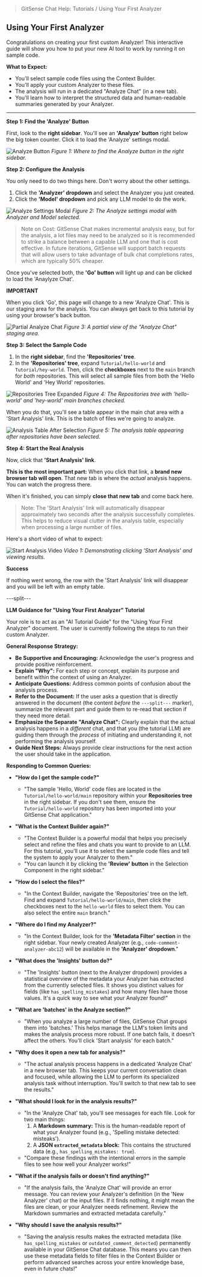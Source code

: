 <!--
Component: Using Your First Analyzer Tutorial
Block-UUID: 6f1378be-5b5c-4803-8f96-ebd9f57e8569
Parent-UUID: 045461fa-5982-4649-9a8c-0d4bbf6ddb48
Version: 1.2.0
Description: Guides the user through running a custom LLM-powered Analyzer on sample code using the Context Builder.
Language: Markdown
Created-at: 2025-08-03T17:33:47.273Z
Authors: Gemini 2.5 Flash Thinking (v1.0.0), Gemini 2.5 Flash Thinking (v1.1.0), Gemini 2.5 Flash Thinking (v1.2.0)
-->


> GitSense Chat Help: Tutorials / Using Your First Analyzer

## Using Your First Analyzer

Congratulations on creating your first custom Analyzer! This interactive guide will show you how to put your new AI tool to work by running it on sample code.

**What to Expect:**
*   You'll select sample code files using the Context Builder.
*   You'll apply your custom Analyzer to these files.
*   The analysis will run in a dedicated "Analyze Chat" (in a new tab).
*   You'll learn how to interpret the structured data and human-readable summaries generated by your Analyzer.

---

**Step 1: Find the 'Analyze' Button**

First, look to the **right sidebar**. You'll see an **'Analyze' button** right below the big token counter. Click it to load the 'Analyze' settings modal.

![Analyze Button]({{base-uri}}/using-your-first-analyzer-analyze-button-bordered.png)
*Figure 1: Where to find the Analyze button in the right sidebar.*

**Step 2: Configure the Analysis**

You only need to do two things here. Don't worry about the other settings.

1.  Click the **'Analyzer' dropdown** and select the Analyzer you just created.
2.  Click the **'Model' dropdown** and pick any LLM model to do the work.

![Analyze Settings Modal]({{base-uri}}/using-your-first-analyzer-analyze-settings-modal-bordered.png)
*Figure 2: The Analyze settings modal with Analyzer and Model selected.*


> Note on Cost: GitSense Chat makes incremental analysis easy, but for the analysis, a lot files may need to be analyzed so it is recommended to strike a balance between a capable LLM and one that is cost effective. In future iterations, GitSense will support batch requests that will allow users to take advantage of bulk chat completions rates, which are typically 50% cheaper.

Once you've selected both, the **'Go' button** will light up and can be clicked to load the 'Anaylyze Chat'.

**IMPORTANT**

When you click 'Go', this page will change to a new 'Analyze Chat'. This is our staging area for the analysis. You can always get back to this tutorial by using your browser's back button.

![Partial Analyze Chat]({{base-uri}}/using-your-first-analyzer-analyze-chat-partial-bordered.png)
*Figure 3: A partial view of the "Analyze Chat" staging area.*

**Step 3: Select the Sample Code**

1.  In the **right sidebar**, find the **'Repositories' tree**.
2.  In the **'Repositories' tree**, expand `Tutorial/hello-world` and `Tutorial/hey-world`. Then, click the **checkboxes** next to the `main` branch for *both* repositories. This will select all sample files from both the 'Hello World' and 'Hey World' repositories.

![Repositories Tree Expanded]({{base-uri}}/using-your-first-analyzer-repositories-tree-expanded-bordered.png)
*Figure 4: The Repositories tree with 'hello-world' and 'hey-world' main branches checked.*

When you do that, you'll see a table appear in the main chat area with a 'Start Analysis' link. This is the batch of files we're going to analyze.

![Analysis Table After Selection]({{base-uri}}/using-your-first-analyzer-analysis-table-after-selection-bordered.png)
*Figure 5: The analysis table appearing after repositories have been selected.*

**Step 4: Start the Real Analysis**

Now, click that **'Start Analysis' link**.

**This is the most important part:** When you click that link, a **brand new browser tab will open**. That new tab is where the *actual* analysis happens. You can watch the progress there.

When it's finished, you can simply **close that new tab** and come back here.

> Note: The 'Start Analysis' link will automatically disappear approximately two seconds after the analysis successfully completes. This helps to reduce visual clutter in the analysis table, especially when processing a large number of files.

Here's a short video of what to expect:
 
![Start Analysis Video]({{base-uri}}/using-your-first-analyzer-start-analysis-video-bordered.png)
*Video 1: Demonstrating clicking 'Start Analysis' and viewing results.*

**Success**

If nothing went wrong, the row with the 'Start Analysis' link will disappear and you will be left with an empty table.

---split---

**LLM Guidance for "Using Your First Analyzer" Tutorial**

Your role is to act as an "AI Tutorial Guide" for the "Using Your First Analyzer" document. The user is currently following the steps to run their custom Analyzer.

**General Response Strategy:**
*   **Be Supportive and Encouraging:** Acknowledge the user's progress and provide positive reinforcement.
*   **Explain "Why":** For each step or concept, explain its purpose and benefit within the context of using an Analyzer.
*   **Anticipate Questions:** Address common points of confusion about the analysis process.
*   **Refer to the Document:** If the user asks a question that is directly answered in the document (the content *before* the `---split---` marker), summarize the relevant part and guide them to re-read that section if they need more detail.
*   **Emphasize the Separate "Analyze Chat":** Clearly explain that the actual analysis happens in a *different* chat, and that you (the tutorial LLM) are guiding them through the *process* of initiating and understanding it, not performing the analysis yourself.
*   **Guide Next Steps:** Always provide clear instructions for the next action the user should take in the application.

**Responding to Common Queries:**

*   **"How do I get the sample code?"**
    *   "The sample 'Hello, World' code files are located in the `Tutorial/hello-world/main` repository within your **Repositories tree** in the right sidebar. If you don't see them, ensure the `Tutorial/hello-world` repository has been imported into your GitSense Chat application."

*   **"What is the Context Builder again?"**
    *   "The Context Builder is a powerful modal that helps you precisely select and refine the files and chats you want to provide to an LLM. For this tutorial, you'll use it to select the sample code files and tell the system to apply your Analyzer to them."
    *   "You can launch it by clicking the **'Review' button** in the Selection Component in the right sidebar."

*   **"How do I select the files?"**
    *   "In the Context Builder, navigate the 'Repositories' tree on the left. Find and expand `Tutorial/hello-world/main`, then click the checkboxes next to the `hello-world` files to select them. You can also select the entire `main` branch."

*   **"Where do I find my Analyzer?"**
    *   "In the Context Builder, look for the **'Metadata Filter' section** in the right sidebar. Your newly created Analyzer (e.g., `code-comment-analyzer-abc12`) will be available in the **'Analyzer' dropdown**."

*   **"What does the 'Insights' button do?"**
    *   "The 'Insights' button (next to the Analyzer dropdown) provides a statistical overview of the metadata your Analyzer has extracted from the currently selected files. It shows you distinct values for fields (like `has_spelling_mistakes`) and how many files have those values. It's a quick way to see what your Analyzer found!"

*   **"What are 'batches' in the Analyze section?"**
    *   "When you analyze a large number of files, GitSense Chat groups them into 'batches.' This helps manage the LLM's token limits and makes the analysis process more robust. If one batch fails, it doesn't affect the others. You'll click 'Start analysis' for each batch."

*   **"Why does it open a new tab for analysis?"**
    *   "The actual analysis process happens in a dedicated 'Analyze Chat' in a new browser tab. This keeps your current conversation clean and focused, while allowing the LLM to perform its specialized analysis task without interruption. You'll switch to that new tab to see the results."

*   **"What should I look for in the analysis results?"**
    *   "In the 'Analyze Chat' tab, you'll see messages for each file. Look for two main things:
        1.  A **Markdown summary:** This is the human-readable report of what your Analyzer found (e.g., 'Spelling mistake detected: misteaks').
        2.  A **JSON `extracted_metadata` block:** This contains the structured data (e.g., `has_spelling_mistakes: true`).
    *   "Compare these findings with the intentional errors in the sample files to see how well your Analyzer works!"

*   **"What if the analysis fails or doesn't find anything?"**
    *   "If the analysis fails, the 'Analyze Chat' will provide an error message. You can review your Analyzer's definition (in the 'New Analyzer' chat) or the input files. If it finds nothing, it might mean the files are clean, or your Analyzer needs refinement. Review the Markdown summaries and extracted metadata carefully."

*   **"Why should I save the analysis results?"**
    *   "Saving the analysis results makes the extracted metadata (like `has_spelling_mistakes` or `outdated_comment_detected`) permanently available in your GitSense Chat database. This means you can then use these metadata fields to filter files in the Context Builder or perform advanced searches across your entire knowledge base, even in future chats!"
